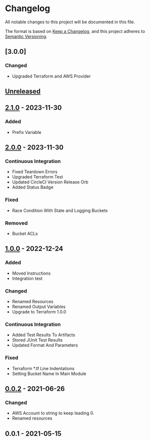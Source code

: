 # Changelog

All notable changes to this project will be documented in this file.

The format is based on [Keep a Changelog](https://keepachangelog.com/en/1.0.0/),
and this project adheres to [Semantic Versioning](https://semver.org/spec/v2.0.0.html).

## [3.0.0]

### Changed

- Upgraded Terraform and AWS Provider

<a name="unreleased"></a>
## [Unreleased]


<a name="2.1.0"></a>
## [2.1.0] - 2023-11-30
### Added
- Prefix Variable


<a name="2.0.0"></a>
## [2.0.0] - 2023-11-30
### Continuous Integration
- Fixed Teardown Errors
- Upgraded Terraform Test
- Updated CircleCI Version Release Orb
- Added Status Badge

### Fixed
- Race Condition With State and Logging Buckets

### Removed
- Bucket ACLs


<a name="1.0.0"></a>
## [1.0.0] - 2022-12-24
### Added
- Moved Instructions
- Integration test

### Changed
- Renamed Resources
- Renamed Output Variables
- Upgrade to Terraform 1.0.0

### Continuous Integration
- Added Test Results To Artifacts
- Stored JUnit Test Results
- Updated Format And Parameters

### Fixed
- Terraform *.tf Line Indentations
- Setting Bucket Name In Main Module


<a name="0.0.2"></a>
## [0.0.2] - 2021-06-26
### Changed
- AWS Account to string to keep leading 0.
- Renamed resources


<a name="0.0.1"></a>
## 0.0.1 - 2021-05-15

[Unreleased]: https://github.com/kohirens/aws-tf-s3-backend.git/compare/2.1.0...HEAD
[2.1.0]: https://github.com/kohirens/aws-tf-s3-backend.git/compare/2.0.0...2.1.0
[2.0.0]: https://github.com/kohirens/aws-tf-s3-backend.git/compare/1.0.0...2.0.0
[1.0.0]: https://github.com/kohirens/aws-tf-s3-backend.git/compare/0.0.2...1.0.0
[0.0.2]: https://github.com/kohirens/aws-tf-s3-backend.git/compare/0.0.1...0.0.2
